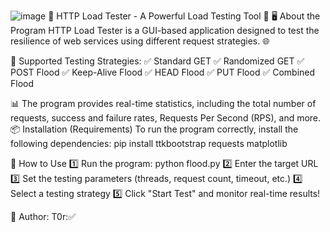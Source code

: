 ![image](https://github.com/user-attachments/assets/7e6915f1-9141-4245-9dd5-e20834f5749a)
📌 HTTP Load Tester - A Powerful Load Testing Tool 🚀
🖥️ About the Program
HTTP Load Tester is a GUI-based application designed to test the resilience of web services using different request strategies. 🌐

🔹 Supported Testing Strategies:
✅ Standard GET
✅ Randomized GET
✅ POST Flood
✅ Keep-Alive Flood
✅ HEAD Flood
✅ PUT Flood
✅ Combined Flood

📊 The program provides real-time statistics, including the total number of requests, success and failure rates, Requests Per Second (RPS), and more.
📦 Installation (Requirements)
To run the program correctly, install the following dependencies: 
pip install ttkbootstrap requests matplotlib 

🚀 How to Use
1️⃣ Run the program:  python flood.py
2️⃣ Enter the target URL
3️⃣ Set the testing parameters (threads, request count, timeout, etc.)
4️⃣ Select a testing strategy
5️⃣ Click "Start Test" and monitor real-time results!

📝 Author:  T0r:✅ 

